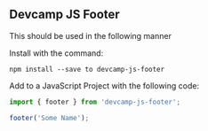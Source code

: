 ## Devcamp JS Footer

This should be used in the following manner

Install with the command:
```
npm install --save to devcamp-js-footer
```
Add to a JavaScript Project with the following code:

```javascript
import { footer } from 'devcamp-js-footer';

footer('Some Name');
```